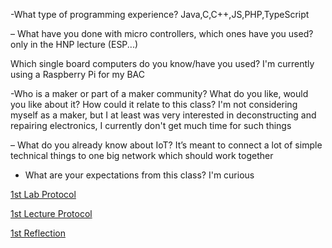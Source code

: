 -What type of programming experience?
Java,C,C++,JS,PHP,TypeScript

– What have you done with micro controllers, which ones have
you used?
only in the HNP lecture (ESP...)

Which single board computers do you know/have you used?
I'm currently using a Raspberry Pi for my BAC

-Who is a maker or part of a maker community? What do you like, would you like about it? How could it relate to this class?
I'm not considering myself as a maker, but I at least was very interested in 
deconstructing and repairing electronics, I currently don't get much time for such things

– What do you already know about IoT?
It’s meant to connect a lot of simple technical things to one big network which should work together

- What are your expectations from this class?
I'm curious

[1st Lab Protocol](../../E_01_Protocol.md)

[1st Lecture Protocol](../../V_01_Protocol.md)

[1st Reflection](E_01_Reflection.md)